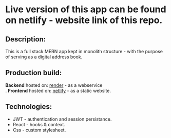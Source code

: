 # Live version of this app can be found on netlify - website link of this repo.

## Description:

This is a full stack MERN app kept in monolith structure - with the purpose of serving as a digital address book.

## Production build:

<b>Backend</b> hosted on: [render](https://render.com/) - as a webservice<br>.
<b>Frontend</b> hosted on: [netlify](https://www.netlify.com/) - as a static website.

## Technologies:

- JWT - authentication and session persistance.
- React - hooks & context.
- Css - custom stylesheet.
